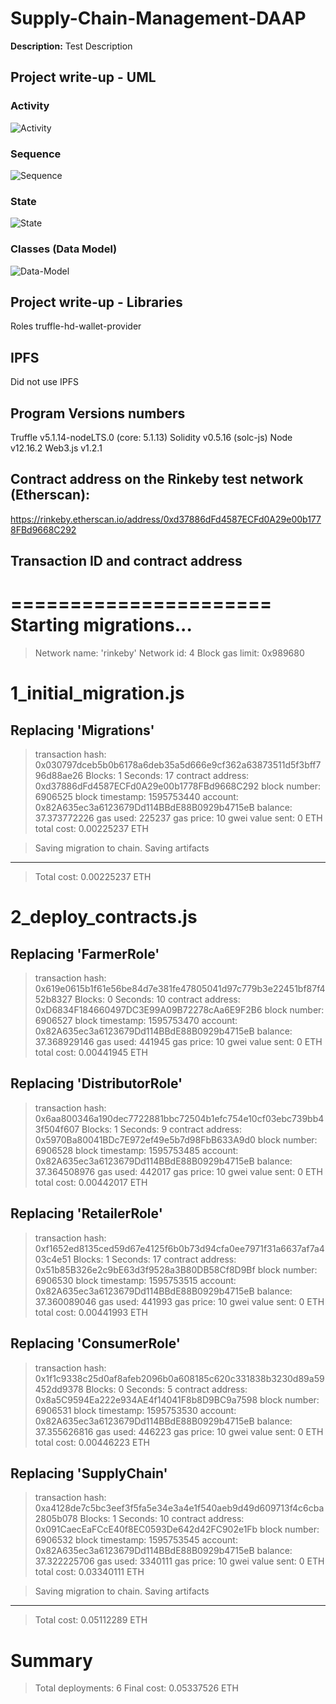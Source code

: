# Supply-Chain-Management-DAAP

**Description:**
Test Description

## Project write-up - UML

### Activity
![Activity](UML/Activity-Diagram.jpg)

### Sequence
![Sequence](UML/Sequence-Diagram.jpg)

### State
![State](UML/State-Diagram.jpg)

### Classes (Data Model)
![Data-Model](UML/Data-Model-Diagram.jpg)



## Project write-up - Libraries
Roles 
truffle-hd-wallet-provider

## IPFS
Did not use IPFS

## Program Versions numbers
Truffle v5.1.14-nodeLTS.0 (core: 5.1.13)
Solidity v0.5.16 (solc-js)
Node v12.16.2
Web3.js v1.2.1 

## Contract address on the Rinkeby test network (Etherscan):
https://rinkeby.etherscan.io/address/0xd37886dFd4587ECFd0A29e00b1778FBd9668C292

## Transaction ID and contract address

======================
Starting migrations...
======================
> Network name:    'rinkeby'
> Network id:      4
> Block gas limit: 0x989680


1_initial_migration.js
======================

   Replacing 'Migrations'
   ----------------------
   > transaction hash:    0x030797dceb5b0b6178a6deb35a5d666e9cf362a63873511d5f3bff796d88ae26
   > Blocks: 1            Seconds: 17
   > contract address:    0xd37886dFd4587ECFd0A29e00b1778FBd9668C292
   > block number:        6906525
   > block timestamp:     1595753440
   > account:             0x82A635ec3a6123679Dd114BBdE88B0929b4715eB
   > balance:             37.373772226
   > gas used:            225237
   > gas price:           10 gwei
   > value sent:          0 ETH
   > total cost:          0.00225237 ETH


   > Saving migration to chain.
   > Saving artifacts
   -------------------------------------
   > Total cost:          0.00225237 ETH


2_deploy_contracts.js
=====================

   Replacing 'FarmerRole'
   ----------------------
   > transaction hash:    0x619e0615b1f61e56be84d7e381fe47805041d97c779b3e22451bf87f452b8327
   > Blocks: 0            Seconds: 10
   > contract address:    0xD6834F184660497DC3E99A09B72278cAa6E9F2B6
   > block number:        6906527
   > block timestamp:     1595753470
   > account:             0x82A635ec3a6123679Dd114BBdE88B0929b4715eB
   > balance:             37.368929146
   > gas used:            441945
   > gas price:           10 gwei
   > value sent:          0 ETH
   > total cost:          0.00441945 ETH


   Replacing 'DistributorRole'
   ---------------------------
   > transaction hash:    0x6aa800346a190dec7722881bbc72504b1efc754e10cf03ebc739bb43f504f607
   > Blocks: 1            Seconds: 9
   > contract address:    0x5970Ba80041BDc7E972ef49e5b7d98FbB633A9d0
   > block number:        6906528
   > block timestamp:     1595753485
   > account:             0x82A635ec3a6123679Dd114BBdE88B0929b4715eB
   > balance:             37.364508976
   > gas used:            442017
   > gas price:           10 gwei
   > value sent:          0 ETH
   > total cost:          0.00442017 ETH


   Replacing 'RetailerRole'
   ------------------------
   > transaction hash:    0xf1652ed8135ced59d67e4125f6b0b73d94cfa0ee7971f31a6637af7a403c4e51
   > Blocks: 1            Seconds: 17
   > contract address:    0x51b85B326e2c9bE63d3f9528a3B80DB58Cf8D9Bf
   > block number:        6906530
   > block timestamp:     1595753515
   > account:             0x82A635ec3a6123679Dd114BBdE88B0929b4715eB
   > balance:             37.360089046
   > gas used:            441993
   > gas price:           10 gwei
   > value sent:          0 ETH
   > total cost:          0.00441993 ETH


   Replacing 'ConsumerRole'
   ------------------------
   > transaction hash:    0x1f1c9338c25d0af8afeb2096b0a608185c620c331838b3230d89a59452dd9378
   > Blocks: 0            Seconds: 5
   > contract address:    0x8a5C9594Ea222e934AE4f14041F8b8D9BC9a7598
   > block number:        6906531
   > block timestamp:     1595753530
   > account:             0x82A635ec3a6123679Dd114BBdE88B0929b4715eB
   > balance:             37.355626816
   > gas used:            446223
   > gas price:           10 gwei
   > value sent:          0 ETH
   > total cost:          0.00446223 ETH


   Replacing 'SupplyChain'
   -----------------------
   > transaction hash:    0xa4128de7c5bc3eef3f5fa5e34e3a4e1f540aeb9d49d609713f4c6cba2805b078
   > Blocks: 1            Seconds: 10
   > contract address:    0x091CaecEaFCcE40f8EC0593De642d42FC902e1Fb
   > block number:        6906532
   > block timestamp:     1595753545
   > account:             0x82A635ec3a6123679Dd114BBdE88B0929b4715eB
   > balance:             37.322225706
   > gas used:            3340111
   > gas price:           10 gwei
   > value sent:          0 ETH
   > total cost:          0.03340111 ETH


   > Saving migration to chain.
   > Saving artifacts
   -------------------------------------
   > Total cost:          0.05112289 ETH


Summary
=======
> Total deployments:   6
> Final cost:          0.05337526 ETH

